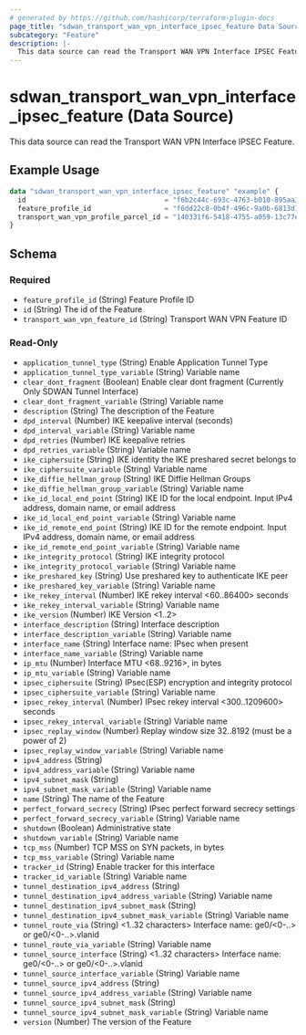 ```yaml
---
# generated by https://github.com/hashicorp/terraform-plugin-docs
page_title: "sdwan_transport_wan_vpn_interface_ipsec_feature Data Source - terraform-provider-sdwan"
subcategory: "Feature"
description: |-
  This data source can read the Transport WAN VPN Interface IPSEC Feature.
---
```


# sdwan_transport_wan_vpn_interface_ipsec_feature (Data Source)

This data source can read the Transport WAN VPN Interface IPSEC Feature.

## Example Usage

```terraform
data "sdwan_transport_wan_vpn_interface_ipsec_feature" "example" {
  id                                  = "f6b2c44c-693c-4763-b010-895aa3d236bd"
  feature_profile_id                  = "f6dd22c8-0b4f-496c-9a0b-6813d1f8b8ac"
  transport_wan_vpn_profile_parcel_id = "140331f6-5418-4755-a059-13c77eb96037"
}
```

<!-- schema generated by tfplugindocs -->
## Schema

### Required

- `feature_profile_id` (String) Feature Profile ID
- `id` (String) The id of the Feature
- `transport_wan_vpn_feature_id` (String) Transport WAN VPN Feature ID

### Read-Only

- `application_tunnel_type` (String) Enable Application Tunnel Type
- `application_tunnel_type_variable` (String) Variable name
- `clear_dont_fragment` (Boolean) Enable clear dont fragment (Currently Only SDWAN Tunnel Interface)
- `clear_dont_fragment_variable` (String) Variable name
- `description` (String) The description of the Feature
- `dpd_interval` (Number) IKE keepalive interval (seconds)
- `dpd_interval_variable` (String) Variable name
- `dpd_retries` (Number) IKE keepalive retries
- `dpd_retries_variable` (String) Variable name
- `ike_ciphersuite` (String) IKE identity the IKE preshared secret belongs to
- `ike_ciphersuite_variable` (String) Variable name
- `ike_diffie_hellman_group` (String) IKE Diffie Hellman Groups
- `ike_diffie_hellman_group_variable` (String) Variable name
- `ike_id_local_end_point` (String) IKE ID for the local endpoint. Input IPv4 address, domain name, or email address
- `ike_id_local_end_point_variable` (String) Variable name
- `ike_id_remote_end_point` (String) IKE ID for the remote endpoint. Input IPv4 address, domain name, or email address
- `ike_id_remote_end_point_variable` (String) Variable name
- `ike_integrity_protocol` (String) IKE integrity protocol
- `ike_integrity_protocol_variable` (String) Variable name
- `ike_preshared_key` (String) Use preshared key to authenticate IKE peer
- `ike_preshared_key_variable` (String) Variable name
- `ike_rekey_interval` (Number) IKE rekey interval <60..86400> seconds
- `ike_rekey_interval_variable` (String) Variable name
- `ike_version` (Number) IKE Version <1..2>
- `interface_description` (String) Interface description
- `interface_description_variable` (String) Variable name
- `interface_name` (String) Interface name: IPsec when present
- `interface_name_variable` (String) Variable name
- `ip_mtu` (Number) Interface MTU <68..9216>, in bytes
- `ip_mtu_variable` (String) Variable name
- `ipsec_ciphersuite` (String) IPsec(ESP) encryption and integrity protocol
- `ipsec_ciphersuite_variable` (String) Variable name
- `ipsec_rekey_interval` (Number) IPsec rekey interval <300..1209600> seconds
- `ipsec_rekey_interval_variable` (String) Variable name
- `ipsec_replay_window` (Number) Replay window size 32..8192 (must be a power of 2)
- `ipsec_replay_window_variable` (String) Variable name
- `ipv4_address` (String)
- `ipv4_address_variable` (String) Variable name
- `ipv4_subnet_mask` (String)
- `ipv4_subnet_mask_variable` (String) Variable name
- `name` (String) The name of the Feature
- `perfect_forward_secrecy` (String) IPsec perfect forward secrecy settings
- `perfect_forward_secrecy_variable` (String) Variable name
- `shutdown` (Boolean) Administrative state
- `shutdown_variable` (String) Variable name
- `tcp_mss` (Number) TCP MSS on SYN packets, in bytes
- `tcp_mss_variable` (String) Variable name
- `tracker_id` (String) Enable tracker for this interface
- `tracker_id_variable` (String) Variable name
- `tunnel_destination_ipv4_address` (String)
- `tunnel_destination_ipv4_address_variable` (String) Variable name
- `tunnel_destination_ipv4_subnet_mask` (String)
- `tunnel_destination_ipv4_subnet_mask_variable` (String) Variable name
- `tunnel_route_via` (String) <1..32 characters> Interface name: ge0/<0-..> or ge0/<0-..>.vlanid
- `tunnel_route_via_variable` (String) Variable name
- `tunnel_source_interface` (String) <1..32 characters> Interface name: ge0/<0-..> or ge0/<0-..>.vlanid
- `tunnel_source_interface_variable` (String) Variable name
- `tunnel_source_ipv4_address` (String)
- `tunnel_source_ipv4_address_variable` (String) Variable name
- `tunnel_source_ipv4_subnet_mask` (String)
- `tunnel_source_ipv4_subnet_mask_variable` (String) Variable name
- `version` (Number) The version of the Feature
